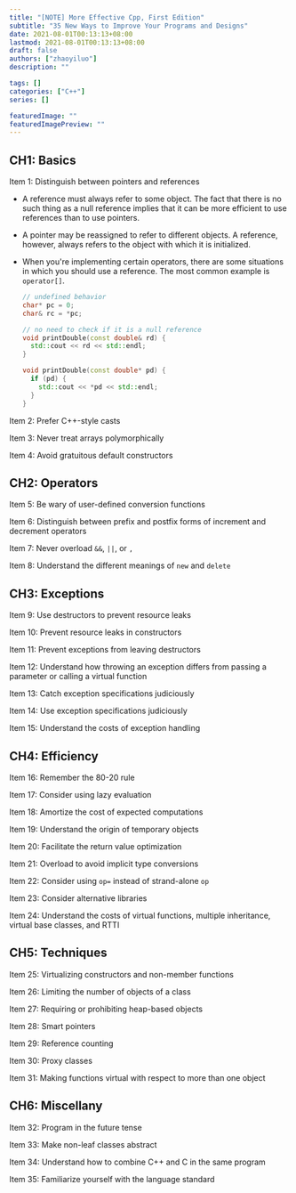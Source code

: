```yaml
---
title: "[NOTE] More Effective Cpp, First Edition"
subtitle: "35 New Ways to Improve Your Programs and Designs"
date: 2021-08-01T00:13:13+08:00
lastmod: 2021-08-01T00:13:13+08:00
draft: false
authors: ["zhaoyiluo"]
description: ""

tags: []
categories: ["C++"]
series: []

featuredImage: ""
featuredImagePreview: ""
---
```


## CH1: Basics

Item 1: Distinguish between pointers and references

- A reference must always refer to some object. The fact that there is no such thing as a null reference implies that it can be more efficient to use references than to use pointers.

- A pointer may be reassigned to refer to different objects. A reference, however, always refers to the object with which it is initialized.

- When you're implementing certain operators, there are some situations in which you should use a reference. The most common example is `operator[]`.

  ```c++
  // undefined behavior
  char* pc = 0;
  char& rc = *pc;
  
  // no need to check if it is a null reference
  void printDouble(const double& rd) { 
    std::cout << rd << std::endl; 
  }
  
  void printDouble(const double* pd) {
    if (pd) {
      std::cout << *pd << std::endl;
    }
  }
  ```

Item 2: Prefer C++-style casts

Item 3: Never treat arrays polymorphically

Item 4: Avoid gratuitous default constructors

## CH2: Operators

Item 5: Be wary of user-defined conversion functions

Item 6: Distinguish between prefix and postfix forms of increment and decrement operators

Item 7: Never overload `&&`, `||`, or `,`

Item 8: Understand the different meanings of `new` and `delete`

## CH3: Exceptions

Item 9: Use destructors to prevent resource leaks

Item 10: Prevent resource leaks in constructors

Item 11: Prevent exceptions from leaving destructors

Item 12: Understand how throwing an exception differs from passing a parameter or calling a virtual function

Item 13: Catch exception specifications judiciously

Item 14: Use exception specifications judiciously

Item 15: Understand the costs of exception handling

## CH4: Efficiency

Item 16: Remember the 80-20 rule

Item 17: Consider using lazy evaluation

Item 18: Amortize the cost of expected computations

Item 19: Understand the origin of temporary objects

Item 20: Facilitate the return value optimization

Item 21: Overload to avoid implicit type conversions

Item 22: Consider using `op=` instead of strand-alone `op`

Item 23: Consider alternative libraries

Item 24: Understand the costs of virtual functions, multiple inheritance, virtual base classes, and RTTI

## CH5: Techniques

Item 25: Virtualizing constructors and non-member functions

Item 26: Limiting the number of objects of a class

Item 27: Requiring or prohibiting heap-based objects

Item 28: Smart pointers

Item 29: Reference counting

Item 30: Proxy classes

Item 31: Making functions virtual with respect to more than one object

## CH6: Miscellany

Item 32: Program in the future tense

Item 33: Make non-leaf classes abstract

Item 34: Understand how to combine C++ and C in the same program

Item 35: Familiarize yourself with the language standard